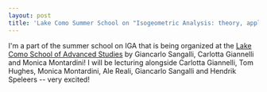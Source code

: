 ```yaml
---
layout: post
title: 'Lake Como Summer School on "Isogeometric Analysis: theory, applications, and new trends"'
---
```


I'm a part of the summer school on IGA that is being organized at the [Lake Como School of Advanced Studies](https://lakecomoschool.org/2024schools/) by Giancarlo Sangalli, Carlotta Giannelli and Monica Montardini! I will be lecturing alongside Carlotta Giannelli, Tom Hughes, Monica Montardini, Ale Reali, Giancarlo Sangalli and Hendrik Speleers -- very excited! 


